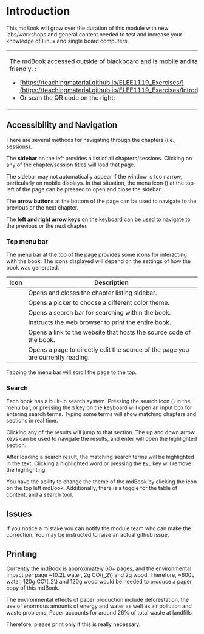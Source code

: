 # Introduction 

This mdBook will grow over the duration of this module with new labs/workshops and general content needed to test and increase your knowledge of Linux and single board computers. 

<table>
<tr>
<td>

The mdBook accessed outside of blackboard and is mobile and tablet friendly. :
- [https://teachingmaterial.github.io/ELEE1119_Exercises/](https://teachingmaterial.github.io/ELEE1119_Exercises/Introduction.html)
- Or scan the QR code on the right:
</td>
<td>


<a rel='nofollow' href='https://www.qr-code-generator.com' border='0' style='cursor:default'><img src='https://chart.googleapis.com/chart?cht=qr&chl=https%3A%2F%2Fteachingmaterial.github.io%2FELLEE1119_Exercises%2F&chs=180x180&choe=UTF-8&chld=L|2' alt=''></a>

</td>
</tr>
</table>

## Accessibility and Navigation

There are several methods for navigating through the chapters (i.e., sessions).

The **sidebar** on the left provides a list of all chapters/sessions.
Clicking on any of the chapter/session titles will load that page.

The sidebar may not automatically appear if the window is too narrow, particularly on mobile displays.
In that situation, the menu icon (<i class="fa fa-bars"></i>) at the top-left of the page can be pressed to open and close the sidebar.

The **arrow buttons** at the bottom of the page can be used to navigate to the previous or the next chapter.

The **left and right arrow keys** on the keyboard can be used to navigate to the previous or the next chapter.

### Top menu bar

The menu bar at the top of the page provides some icons for interacting with the book.
The icons displayed will depend on the settings of how the book was generated.

| Icon | Description |
|------|-------------|
| <i class="fa fa-bars"></i> | Opens and closes the chapter listing sidebar. |
| <i class="fa fa-paint-brush"></i> | Opens a picker to choose a different color theme. |
| <i class="fa fa-search"></i> | Opens a search bar for searching within the book. |
| <i class="fa fa-print"></i> | Instructs the web browser to print the entire book. |
| <i class="fa fa-github"></i> | Opens a link to the website that hosts the source code of the book. |
| <i class="fa fa-edit"></i> | Opens a page to directly edit the source of the page you are currently reading. |

Tapping the menu bar will scroll the page to the top.

### Search

Each book has a built-in search system.
Pressing the search icon (<i class="fa fa-search"></i>) in the menu bar, or pressing the `S` key on the keyboard will open an input box for entering search terms.
Typing some terms will show matching chapters and sections in real time.

Clicking any of the results will jump to that section.
The up and down arrow keys can be used to navigate the results, and enter will open the highlighted section.

After loading a search result, the matching search terms will be highlighted in the text.
Clicking a highlighted word or pressing the `Esc` key will remove the highlighting.

You have the ability to change the theme of the mdBook by clicking the  icon on the top left mdBook. Additionally, there is a toggle for the table of content, and a search tool.
## Issues

If you notice a mistake you can notify the module team who can make the correction. You may be instructed to raise an actual github issue. 

## Printing

Currently the mdBook is approximately 60+ pages, and the environmental impact per page ~10.2L water, 2g CO\\(_2\\) and 2g wood. Therefore, ~600L water, 120g CO\\(_2\\) and 120g wood would be needed to produce a paper copy of this mdBook.

The environmental effects of paper production include deforestation, the use of enormous amounts of energy and water as well as air pollution and waste problems. Paper accounts for around 26% of total waste at landfills

Therefore, please print only if this is really necessary.

